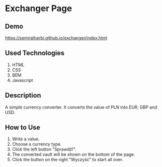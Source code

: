 # Exchanger Page
## Demo
https://semiralharbi.github.io/exchanger/index.html
## Used Technologies

1. HTML
2. CSS
3. BEM
4. Javascript

## Description
A simple currency converter. It converts the value of PLN into EUR, GBP and USD.
## How to Use
1. Write a value.
2. Choose a currency type.
3. Click the left button "Sprawdź!".
4. The converted vault will be shown on the bottom of the page.
5. Click the button on the right "Wyczyść" to start all over.
